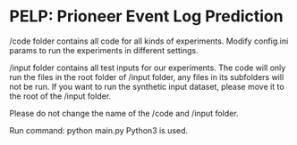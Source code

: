 # PELP: Prioneer Event Log Prediction

/code folder contains all code for all kinds of experiments.
Modify config.ini params to run the experiments in different settings.

/input folder contains all test inputs for our experiments.
The code will only run the files in the root folder of /input folder, any files in its subfolders will not be run. If you want to run the synthetic input dataset, please move it to the root of the /input folder.

Please do not change the name of the /code and /input folder.

Run command: python main.py
Python3 is used.
